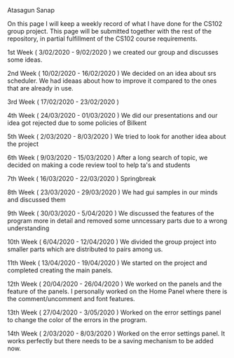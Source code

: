 Atasagun Sanap

On this page I will keep a weekly record of what I have done for the CS102 group project. This page will be submitted together with the rest of the repository, in partial fulfillment of the CS102 course requirements.

1st Week ( 3/02/2020 - 9/02/2020 ) we created our group and discusses some ideas.

2nd Week ( 10/02/2020 - 16/02/2020 ) We decided on an idea about srs scheduler. We had ideaas about how to improve it compared to the ones that are already in use.

3rd Week ( 17/02/2020 - 23/02/2020 ) 

4th Week ( 24/03/2020 - 01/03/2020 ) We did our presentations and our idea got rejected due to some policies of Bilkent

5th Week ( 2/03/2020 - 8/03/2020 ) We tried to look for another idea about the project

6th Week ( 9/03/2020 - 15/03/2020 ) After a long search of topic, we decided on making a code review tool to help ta's and students

7th Week ( 16/03/2020 - 22/03/2020 ) Springbreak

8th Week ( 23/03/2020 - 29/03/2020 ) We had gui samples in our minds and discussed them

9th Week ( 30/03/2020 - 5/04/2020 ) We discussed the features of the program more in detail and removed some unncessary parts due to a wrong understanding

10th Week ( 6/04/2020 - 12/04/2020 ) We divided the group project into smaller parts which are distributed to pairs among us.

11th Week ( 13/04/2020 - 19/04/2020 ) We started on the project and completed creating the main panels.
  
12th Week ( 20/04/2020 - 26/04/2020 ) We worked on the panels and the feature of the panels. I personally worked on the Home Panel where there is the comment/uncomment and font features.

13th Week ( 27/04/2020 - 3/05/2020 ) Worked on the error settings panel to change the color of the errors in the program.

14th Week ( 2/03/2020 - 8/03/2020 ) Worked on the error settings panel. It works perfectly but there needs to be a saving mechanism to be added now.
